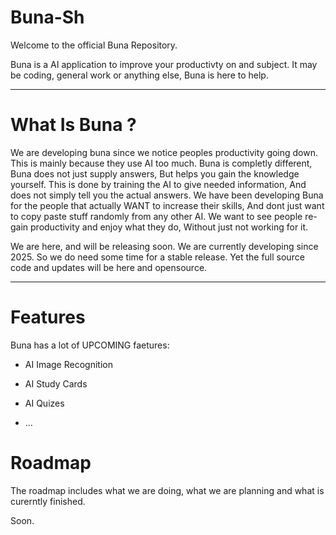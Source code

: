# Buna-Sh

Welcome to the official Buna Repository.

Buna is a AI application to improve your productivty on and subject. It may be coding, general work or anything else, Buna is here to help.

-----

# What Is Buna ?

We are developing buna since we notice peoples productivity going down. This is mainly because they use AI too much. Buna is completly different, Buna does not just supply answers, But helps you gain the knowledge yourself.
This is done by training the AI to give needed information, And does not simply tell you the actual answers. We have been developing Buna for the people that actually WANT to increase their skills, And dont just want to copy paste stuff randomly from any other AI. We want to see people re-gain productivity and enjoy what they do, Without just not working for it.

We are here, and will be releasing soon. We are currently developing since 2025. So we do need some time for a stable release. Yet the full source code and updates will be here and opensource.

-----

# Features

Buna has a lot of UPCOMING faetures:

- AI Image Recognition

- AI Study Cards

- AI Quizes

- ...

# Roadmap

The roadmap includes what we are doing, what we are planning and what is curerntly finished.

Soon.
